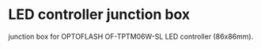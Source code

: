 LED controller junction box
====

junction box for OPTOFLASH OF-TPTM06W-SL LED controller (86x86mm).

